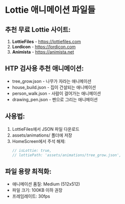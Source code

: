# Lottie 애니메이션 파일들

## 추천 무료 Lottie 사이트:
1. **LottieFiles** - https://lottiefiles.com
2. **Lordicon** - https://lordicon.com
3. **Animista** - https://animista.net

## HTP 검사용 추천 애니메이션:
- tree_grow.json - 나무가 자라는 애니메이션
- house_build.json - 집이 건설되는 애니메이션  
- person_walk.json - 사람이 걸어가는 애니메이션
- drawing_pen.json - 펜으로 그리는 애니메이션

## 사용법:
1. LottieFiles에서 JSON 파일 다운로드
2. assets/animations/ 폴더에 저장
3. HomeScreen에서 주석 해제:
   ```dart
   // isLottie: true,
   // lottiePath: 'assets/animations/tree_grow.json',
   ```

## 파일 용량 최적화:
- 애니메이션 품질: Medium (512x512)
- 파일 크기: 100KB 이하 권장
- 프레임레이트: 30fps

